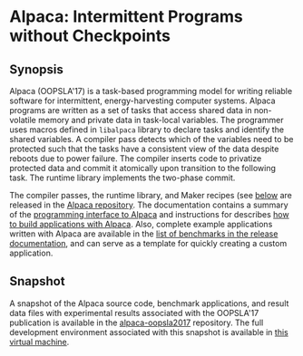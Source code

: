 Alpaca: Intermittent Programs without Checkpoints
=================================================

## Synopsis

Alpaca (OOPSLA\'17) is a task-based programming model for writing reliable
software for intermittent, energy-harvesting computer systems. Alpaca programs
are written as a set of tasks that access shared data in non-volatile memory
and private data in task-local variables. The programmer uses macros defined in
`libalpaca` library to declare tasks and identify the shared variables. A
compiler pass detects which of the variables need to be protected such that the
tasks have a consistent view of the data despite reboots due to power failure.
The compiler inserts code to privatize protected data and commit it atomically
upon transition to the following task. The runtime library implements the
two-phase commit.

The compiler passes, the runtime library, and Maker recipes (see
[below](#building-applications-with-alpaca) are released in the [Alpaca
repository](https://github.com/CMUAbstract/alpaca). The documentation contains
a summary of the [programming interface to
Alpaca](https://github.com/CMUAbstract/alpaca#programming-interface) and
instructions for describes [how to build applications with
Alpaca](https://github.com/CMUAbstract/alpaca#building-applications-with-alpaca).
Also, complete example applications written with Alpaca are available in the
[list of benchmarks in the release
documentation](https://github.com/CMUAbstract/releases), and can serve as a
template for quickly creating a custom application.

## Snapshot

A snapshot of the Alpaca source code, benchmark applications, and result data
files with experimental results associated with the OOPSLA\'17 publication is
available in the
[alpaca-oopsla2017](https://github.com/CMUAbstract/alpaca-oopsla2017)
repository. The full development environment associated with this snapshot is
available in [this virtual
machine](https://drive.google.com/file/d/0B_5ymIVM2bU3N29hOWdodjhvTmM/view?usp=sharing).
